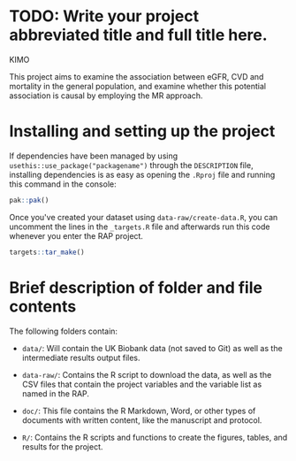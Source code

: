 # TODO: Write your project abbreviated title and full title here.

KIMO

This project aims to examine the association between eGFR, CVD and mortality in the general population, and examine whether this potential association is causal by employing the MR approach.

# Installing and setting up the project

If dependencies have been managed by using
`usethis::use_package("packagename")` through the `DESCRIPTION` file,
installing dependencies is as easy as opening the `.Rproj` file and
running this command in the console:

``` r
pak::pak()
```

Once you've created your dataset using `data-raw/create-data.R`, you can
uncomment the lines in the `_targets.R` file and afterwards run this
code whenever you enter the RAP project.

``` r
targets::tar_make()
```

# Brief description of folder and file contents

The following folders contain:

-   `data/`: Will contain the UK Biobank data (not saved to Git) as well
    as the intermediate results output files.

-   `data-raw/`: Contains the R script to download the data, as well as
    the CSV files that contain the project variables and the variable
    list as named in the RAP.

-   `doc/`: This file contains the R Markdown, Word, or other types of
    documents with written content, like the manuscript and protocol.

-   `R/`: Contains the R scripts and functions to create the figures,
    tables, and results for the project.
